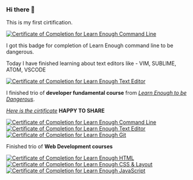 ### Hi there 👋

<!--
**vidyakinjarapu/vidyakinjarapu** is a ✨ _special_ ✨ repository because its `README.md` (this file) appears on your GitHub profile.

Here are some ideas to get you started:

- 🔭 I’m currently working on ...
- 🌱 I’m currently learning ...
- 👯 I’m looking to collaborate on ...
- 🤔 I’m looking for help with ...
- 💬 Ask me about ...
- 📫 How to reach me: ...
- 😄 Pronouns: ...
- ⚡ Fun fact: ...
-->
This is my first cirtification.


<a href="https://www.learnenough.com/certificates/ea7c747f"><img src="https://www.learnenough.com/certificates/ea7c747f/command-line-tutorial.svg" alt="Certificate of Completion for Learn Enough Command Line"></a>


I got this badge for completion of Learn Enough command line to be dangerous.

Today I have finished learning about text editors like  - VIM, SUBLIME, ATOM, VSCODE



<a href="https://www.learnenough.com/certificates/ea7c747f"><img src="https://www.learnenough.com/certificates/ea7c747f/text-editor-tutorial.svg" alt="Certificate of Completion for Learn Enough Text Editor"></a>


I finished trio of **developer fundamental course** from [*Learn Enough to be Dangerous*](https://www.learnenough.com).

[*Here is the cirtificate*](https://www.learnenough.com/certificates/ea7c747f)
**HAPPY TO SHARE**



<a href="https://www.learnenough.com/certificates/ea7c747f"><img src="https://www.learnenough.com/certificates/ea7c747f/command-line-tutorial.svg" alt="Certificate of Completion for Learn Enough Command Line"></a><a href="https://www.learnenough.com/certificates/ea7c747f"><img src="https://www.learnenough.com/certificates/ea7c747f/text-editor-tutorial.svg" alt="Certificate of Completion for Learn Enough Text Editor"></a><a href="https://www.learnenough.com/certificates/ea7c747f"><img src="https://www.learnenough.com/certificates/ea7c747f/git-tutorial.svg" alt="Certificate of Completion for Learn Enough Git"></a>


Finished trio of **Web Development courses**

<a href="https://www.learnenough.com/certificates/ea7c747f"><img src="https://www.learnenough.com/certificates/ea7c747f/html-tutorial.svg" alt="Certificate of Completion for Learn Enough HTML"></a><a href="https://www.learnenough.com/certificates/ea7c747f"><img src="https://www.learnenough.com/certificates/ea7c747f/css-and-layout-tutorial.svg" alt="Certificate of Completion for Learn Enough CSS &amp; Layout"></a><a href="https://www.learnenough.com/certificates/ea7c747f"><img src="https://www.learnenough.com/certificates/ea7c747f/javascript-tutorial.svg" alt="Certificate of Completion for Learn Enough JavaScript"></a>


